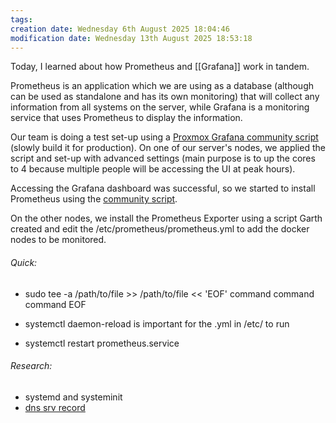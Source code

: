 ```yaml
---
tags: 
creation date: Wednesday 6th August 2025 18:04:46
modification date: Wednesday 13th August 2025 18:53:18
---
```

Today, I learned about how Prometheus and [[Grafana]] work in tandem. 

Prometheus is an application which we are using as a database (although can be used as standalone and has its own monitoring) that will collect any information from all systems on the server, while Grafana is a monitoring service that uses Prometheus to display the information. 

Our team is doing a test set-up using a [Proxmox Grafana community script](https://community-scripts.github.io/ProxmoxVE/scripts?id=grafana) (slowly build it for production). On one of our server's nodes, we applied the script and set-up with advanced settings (main purpose is to up the cores to 4 because multiple people will be accessing the UI at peak hours).

Accessing the Grafana dashboard was successful, so we started to install Prometheus using the [community script](https://community-scripts.github.io/ProxmoxVE/scripts?id=prometheus). 

On the other nodes, we install the Prometheus Exporter using a script Garth created and edit the /etc/prometheus/prometheus.yml to add the docker nodes to be monitored.

###### Quick:

- sudo tee -a /path/to/file >> /path/to/file << 'EOF'
	command
	command
	command
	EOF

- systemctl daemon-reload is important for the .yml in /etc/ to run
- systemctl restart prometheus.service

###### Research:
- systemd and systeminit
- [dns srv record](https://www.cloudflare.com/learning/dns/dns-records/dns-srv-record/)